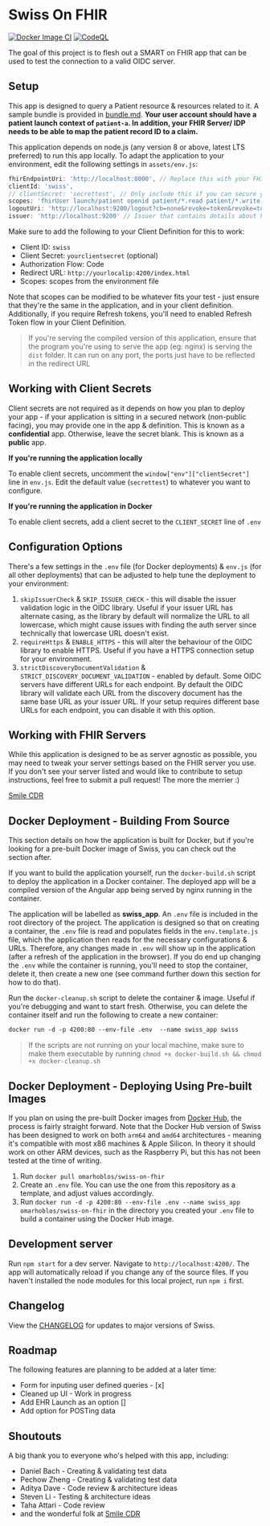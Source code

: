 # Swiss On FHIR

[![Docker Image CI](https://github.com/omarhoblos/swiss-on-fhir/actions/workflows/docker-image.yml/badge.svg?branch=main)](https://github.com/omarhoblos/swiss-on-fhir/actions/workflows/docker-image.yml) [![CodeQL](https://github.com/omarhoblos/swiss-on-fhir/actions/workflows/codeql-analysis.yml/badge.svg?branch=main)](https://github.com/omarhoblos/swiss-on-fhir/actions/workflows/codeql-analysis.yml)

The goal of this project is to flesh out a SMART on FHIR app that can be used to test the connection to a valid OIDC server.

## Setup

This app is designed to query a Patient resource & resources related to it. A sample bundle is provided in [bundle.md](bundle.md). **Your user account should have a patient launch context of `patient-a`. In addition, your FHIR Server/ IDP needs to be able to map the patient record ID to a claim.**

This application depends on node.js (any version 8 or above, latest LTS preferred) to run this app locally. To adapt the application to your environment, edit the following settings in `assets/env.js`:

```js
fhirEndpointUri: 'http://localhost:8000', // Replace this with your FHIR endpoint
clientId: 'swiss',
// clientSecret: 'secrettest', // Only include this if you can secure your application
scopes: 'fhirUser launch/patient openid patient/*.read patient/*.write',
logoutUri: 'http://localhost:9200/logout?cb=none&revoke=token&revoke=token_refresh', // Replace this with the logout endpoint for your server/ IDP 
issuer: 'http://localhost:9200' // Issuer that contains details about how to authenticate against your IDP
```

Make sure to add the following to your Client Definition for this to work:

* Client ID: `swiss`
* Client Secret: `yourclientsecret` (optional)
* Authorization Flow: Code
* Redirect URL: `http://yourlocalip:4200/index.html`
* Scopes: scopes from the environment file 

Note that scopes can be modified to be whatever fits your test - just ensure that they're the same in the application, and in your client definition. Additionally, if you require Refresh tokens, you'll need to enabled Refresh Token flow in your Client Definition. 

> If you're serving the compiled version of this application, ensure that the program you're using to serve the app (eg: nginx) is serving the `dist` folder. It can run on any port, the ports just have to be reflected in the redirect URL

## Working with Client Secrets

Client secrets are not required as it depends on how you plan to deploy your app - if your application is sitting in a secured network (non-public facing), you may provide one in the app & definition. This is known as a **confidential** app. Otherwise, leave the secret blank. This is known as a **public** app. 

**If you're running the application locally**

To enable client secrets, uncomment the `window["env"]["clientSecret"]` line in `env.js`. Edit the default value (`secrettest`) to whatever you want to configure.

**If you're running the application in Docker**

To enable client secrets, add a client secret to the `CLIENT_SECRET` line of `.env` 

## Configuration Options

There's a few settings in the `.env` file (for Docker deployments) & `env.js` (for all other deployments) that can be adjusted to help tune the deployment to your environment:

1. `skipIssuerCheck` & `SKIP_ISSUER_CHECK` - this will disable the issuer validation logic in the OIDC library. Useful if your issuer URL has alternate casing, as the library by default will normalize the URL to all lowercase, which might cause issues with finding the auth server since technically that lowercase URL doesn't exist.
2. `requireHttps` & `ENABLE_HTTPS` - this will alter the behaviour of the OIDC library to enable HTTPS. Useful if you have a HTTPS connection setup for your environment.
3. `strictDiscoveryDocumentValidation` & `STRICT_DISCOVERY_DOCUMENT_VALIDATION` - enabled by default. Some OIDC servers have different URLs for each endpoint. By default the OIDC library will validate each URL from the discovery document has the same base URL as your issuer URL. If your setup requires different base URLs for each endpoint, you can disable it with this option. 

## Working with FHIR Servers

While this application is designed to be as server agnostic as possible, you may need to tweak your server settings based on the FHIR server you use. If you don't see your server listed and would like to contribute to setup instructions, feel free to submit a pull request! The more the merrier :)

[Smile CDR](fhirserverinstructions/fhirservers-smile.md)

## Docker Deployment - Building From Source

This section details on how the application is built for Docker, but if you're looking for a pre-built Docker image of Swiss, you can check out the section after.

If you want to build the application yourself, run the `docker-build.sh` script to deploy the application in a Docker container. The deployed app will be a compiled version of the Angular app being served by nginx running in the container.

The application will be labelled as **swiss_app**. An `.env` file is included in the root directory of the project. The application is designed so that on creating a container, the `.env` file is read and populates fields in the `env.template.js` file, which the application then reads for the necessary configurations & URLs. Therefore, any changes made in `.env` will show up in the application (after a refresh of the application in the browser). If you do end up changing the `.env` while the container is running, you'll need to stop the container, delete it, then create a new one (see command further down this section for how to do that).

Run the `docker-cleanup.sh` script to delete the container & image. Useful if you're debugging and want to start fresh. Otherwise, you can delete the container itself and run the following to create a new container: 

```dockerfile
docker run -d -p 4200:80 --env-file .env  --name swiss_app swiss
```

> If the scripts are not running on your local machine, make sure to make them executable by running `chmod +x docker-build.sh && chmod +x docker-cleanup.sh`

## Docker Deployment - Deploying Using Pre-built Images

If you plan on using the pre-built Docker images from [Docker Hub](https://hub.docker.com/r/omarhoblos/swiss-on-fhir), the process is fairly straight forward. Note that the Docker Hub version of Swiss has been designed to work on both `arm64` and `amd64` architectures - meaning it's compatible with most x86 machines & Apple Silicon. In theory it should work on other ARM devices, such as the Raspberry Pi, but this has not been tested at the time of writing.

1. Run `docker pull omarhoblos/swiss-on-fhir`
2. Create an `.env` file. You can use the one from this repository as a template, and adjust values accordingly.
3. Run `docker run -d -p 4200:80 --env-file .env --name swiss_app omarhoblos/swiss-on-fhir` in the directory you created your `.env` file to build a container using the Docker Hub image.

## Development server

Run `npm start` for a dev server. Navigate to `http://localhost:4200/`. The app will automatically reload if you change any of the source files. If you haven't installed the node modules for this local project, run `npm i` first.

## Changelog

View the [CHANGELOG](CHANGELOG.md) for updates to major versions of Swiss.

## Roadmap

The following features are planning to be added at a later time:

* Form for inputing user defined queries - [x]
* Cleaned up UI - Work in progress
* Add EHR Launch as an option []
* Add option for POSTing data

## Shoutouts

A big thank you to everyone who's helped with this app, including:

* Daniel Bach - Creating & validating test data
* Pechow Zheng - Creating & validating test data
* Aditya Dave - Code review & architecture ideas
* Steven Li - Testing & architecture ideas
* Taha Attari - Code review
* and the wonderful folk at [Smile CDR](https://www.smilecdr.com/our-team) 
